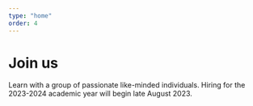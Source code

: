 ```yaml
---
type: "home"
order: 4
---
```


# Join us

Learn with a group of passionate like-minded individuals. Hiring for the 2023-2024 academic year will begin late August 2023.